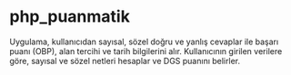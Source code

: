# php_puanmatik

Uygulama, kullanıcıdan sayısal, sözel doğru ve yanlış cevaplar ile başarı puanı (OBP), alan tercihi ve tarih bilgilerini alır. Kullanıcının girilen verilere göre, sayısal ve sözel netleri hesaplar ve DGS puanını belirler.
